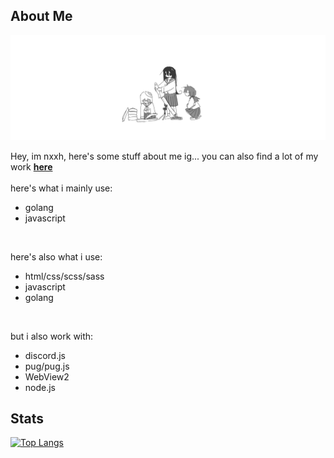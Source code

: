 ## About Me

<img src="./assets/banner.png" alt="banner">

Hey, im nxxh, here's some stuff about me ig... you can also find a lot of my work <a href="https://github.com/Omvik">****__here__****</a>
<br>
<br>
here's what i mainly use:
- golang
- javascript

<br>

here's also what i use:
- html/css/scss/sass
- javascript
- golang

<br>

but i also work with:
- discord.js
- pug/pug.js
- WebView2
- node.js

## Stats

[![Top Langs](https://github-readme-stats.vercel.app/api/top-langs/?username=nxxh447&layout=compact&card_width=700)](https://github.com/anuraghazra/github-readme-stats)
